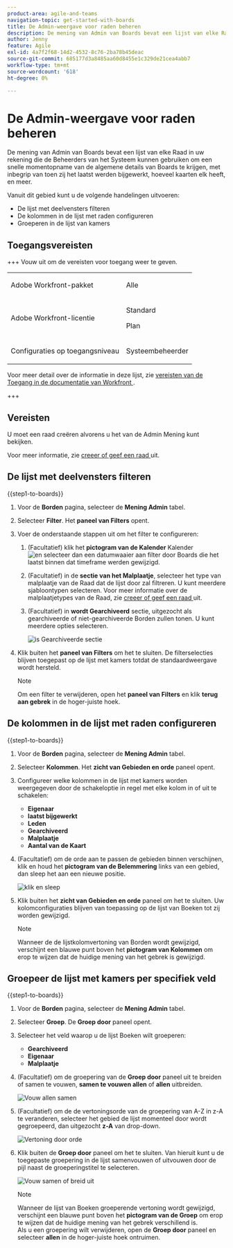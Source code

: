 ```yaml
---
product-area: agile-and-teams
navigation-topic: get-started-with-boards
title: De Admin-weergave voor raden beheren
description: De mening van Admin van Boards bevat een lijst van elke Raad in uw rekening die de Beheerders van het Systeem kunnen gebruiken om een snelle momentopname van de algemene details van Boards te krijgen.
author: Jenny
feature: Agile
exl-id: 4a7f2f68-14d2-4532-8c76-2ba78b45deac
source-git-commit: 685177d3a8485aa60d8455e1c329de21cea4abb7
workflow-type: tm+mt
source-wordcount: '618'
ht-degree: 0%

---
```


# De Admin-weergave voor raden beheren

De mening van Admin van Boards bevat een lijst van elke Raad in uw rekening die de Beheerders van het Systeem kunnen gebruiken om een snelle momentopname van de algemene details van Boards te krijgen, met inbegrip van toen zij het laatst werden bijgewerkt, hoeveel kaarten elk heeft, en meer.

Vanuit dit gebied kunt u de volgende handelingen uitvoeren:

* De lijst met deelvensters filteren
* De kolommen in de lijst met raden configureren
* Groeperen in de lijst van kamers

## Toegangsvereisten

+++ Vouw uit om de vereisten voor toegang weer te geven.

<table style="table-layout:auto"> 
 <col> 
 </col> 
 <col> 
 </col> 
 <tbody> 
  <tr> 
   <td role="rowheader">Adobe Workfront-pakket</td> 
   <td> <p>Alle</p> </td> 
  </tr> 
  <tr> 
   <td role="rowheader">Adobe Workfront-licentie</td> 
   <td> <p>Standard</p>
        <p> Plan </p></td> 
  </tr> 
    <tr> 
   <td role="rowheader">Configuraties op toegangsniveau</td> 
   <td> <p>Systeembeheerder </p>
        </td> 
  </tr> 
 </tbody> 
</table>

Voor meer detail over de informatie in deze lijst, zie [ vereisten van de Toegang in de documentatie van Workfront ](/help/quicksilver/administration-and-setup/add-users/access-levels-and-object-permissions/access-level-requirements-in-documentation.md).

+++

## Vereisten

U moet een raad creëren alvorens u het van de Admin Mening kunt bekijken.

Voor meer informatie, zie [ creeer of geef een raad ](/help/quicksilver/agile/get-started-with-boards/create-edit-board.md) uit.

## De lijst met deelvensters filteren

{{step1-to-boards}}

1. Voor de **Borden** pagina, selecteer de **Mening Admin** tabel.

1. Selecteer **Filter**. Het **paneel van Filters** opent.

1. Voer de onderstaande stappen uit om het filter te configureren:

   1. (Facultatief) klik het **pictogram van de Kalender** Kalender ![ en selecteer dan een datumwaaier aan filter door Boards die het laatst binnen dat timeframe werden gewijzigd.](assets/calendar-icon.png)

   1. (Facultatief) in de **sectie van het Malplaatje**, selecteer het type van malplaatje van de Raad dat de lijst door zal filtreren. U kunt meerdere sjabloontypen selecteren.
Voor meer informatie over de malplaatjetypes van de Raad, zie [ creeer of geef een raad ](/help/quicksilver/agile/get-started-with-boards/create-edit-board.md) uit.

   1. (Facultatief) in **wordt Gearchiveerd** sectie, uitgezocht als gearchiveerde of niet-gearchiveerde Borden zullen tonen. U kunt meerdere opties selecteren.

      ![ is Gearchiveerde sectie ](assets/is-archived-section.png)

1. Klik buiten het **paneel van Filters** om het te sluiten. De filterselecties blijven toegepast op de lijst met kamers totdat de standaardweergave wordt hersteld.

   >[!NOTE]
   >
   >Om een filter te verwijderen, open het **paneel van Filters** en klik **terug aan gebrek** in de hoger-juiste hoek.

## De kolommen in de lijst met raden configureren

{{step1-to-boards}}

1. Voor de **Borden** pagina, selecteer de **Mening Admin** tabel.

1. Selecteer **Kolommen**. Het **zicht van Gebieden en orde** paneel opent.

1. Configureer welke kolommen in de lijst met kamers worden weergegeven door de schakeloptie in regel met elke kolom in of uit te schakelen:

   * **Eigenaar**
   * **laatst bijgewerkt**
   * **Leden**
   * **Gearchiveerd**
   * **Malplaatje**
   * **Aantal van de Kaart**

1. (Facultatief) om de orde aan te passen de gebieden binnen verschijnen, klik en houd het **pictogram van de Belemmering** links van een gebied, dan sleep het aan een nieuwe positie.

   ![ klik en sleep ](assets/click-and-drag.png)

1. Klik buiten het **zicht van Gebieden en orde** paneel om het te sluiten. Uw kolomconfiguraties blijven van toepassing op de lijst van Boeken tot zij worden gewijzigd.

   >[!NOTE]
   >
   > Wanneer de de lijstkolomvertoning van Borden wordt gewijzigd, verschijnt een blauwe punt boven het **pictogram van Kolommen** om erop te wijzen dat de huidige mening van het gebrek is gewijzigd.

## Groepeer de lijst met kamers per specifiek veld

{{step1-to-boards}}

1. Voor de **Borden** pagina, selecteer de **Mening Admin** tabel.

1. Selecteer **Groep**. De **Groep door** paneel opent.

1. Selecteer het veld waarop u de lijst Boeken wilt groeperen:

   * **Gearchiveerd**
   * **Eigenaar**
   * **Malplaatje**

1. (Facultatief) om de groepering van de **Groep door** paneel uit te breiden of samen te vouwen, **samen te vouwen allen** of **allen** uitbreiden.

   ![ Vouw allen ](assets/collapse-all.png) samen

1. (Facultatief) om de de vertoningsorde van de groepering van A-Z in z-A te veranderen, selecteer het gebied de lijst momenteel door wordt gegroepeerd, dan uitgezocht **z-A** van drop-down.

   ![ Vertoning door orde ](assets/display-by-order.png)

1. Klik buiten de **Groep door** paneel om het te sluiten. Van hieruit kunt u de toegepaste groepering in de lijst samenvouwen of uitvouwen door de pijl naast de groeperingstitel te selecteren.

   ![ Vouw samen of breid ](assets/collapse-or-expand.png) uit

   >[!NOTE]
   >   
   >Wanneer de lijst van Boeken groeperende vertoning wordt gewijzigd, verschijnt een blauwe punt boven het **pictogram van de Groep** om erop te wijzen dat de huidige mening van het gebrek verschillend is. <br>
   >Als u een groepering wilt verwijderen, open de **Groep door** paneel en selecteer **allen** in de hoger-juiste hoek ontruimen.
